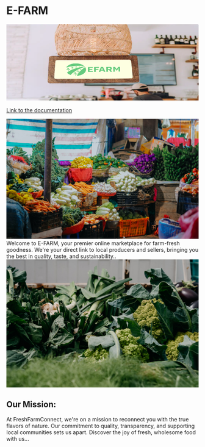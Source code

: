 # E-FARM

<img width="1000" height="200" src="https://github.com/Innocentsax/FULL_STACK_PROJECTS/blob/main/Efarm/images/about-img.jpg">

[Link to the documentation](https://docs.google.com/presentation/d/13VWcR9GuRb_Mf9QwqAaHGRb3hT-42Rvk22cd6V86I64/edit#slide=id.p)

<img src="https://github.com/Innocentsax/FULL_STACK_PROJECTS/blob/main/Efarm/images/pexels-min-an-1093837.jpg">
Welcome to E-FARM, your premier online marketplace for 
farm-fresh goodness. We're your direct link to local producers and sellers, 
bringing you the best in quality, taste, and sustainability..



<img src="https://github.com/Innocentsax/FULL_STACK_PROJECTS/blob/main/Efarm/images/slider-bg.jpg">


## Our Mission:

At FreshFarmConnect, we're on a mission to reconnect you with 
the true flavors of nature. Our commitment to quality, transparency, 
and supporting local communities sets us apart. Discover the joy of 
fresh, wholesome food with us...

